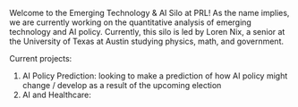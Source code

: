 Welcome to the Emerging Technology & AI Silo at PRL! As the name implies, we are currently working on the quantitative analysis of emerging technology and AI policy. Currently, this silo is led by Loren Nix, a senior at the University of Texas at Austin studying physics, math, and government.

Current projects:
  1. AI Policy Prediction: looking to make a prediction of how AI policy might change / develop as a result of the upcoming election
  2. AI and Healthcare:

